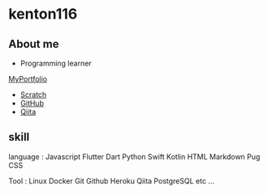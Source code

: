 # kenton116

## About me

- Programming learner 

[MyPortfolio](https://kenton116.github.io)

- [Scratch](https://scratch.mit.edu/users/kentune)
- [GitHub](https://github.com/kenton116)
- [Qiita](https://qiita.com/kenton116)

## skill

language : Javascript Flutter Dart Python Swift Kotlin HTML Markdown Pug CSS

Tool : Linux Docker Git Github Heroku Qiita PostgreSQL etc ...
